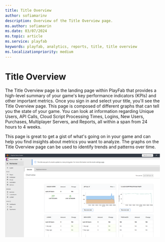 ```yaml
---
title: Title Overview 
author: sofiamarinv
description: Overview of the Title Overview page.
ms.author: sofiamarin
ms.date: 03/07/2024
ms.topic: article
ms.service: playfab
keywords: playfab, analytics, reports, title, title overview
ms.localizationpriority: medium
---
```


# Title Overview

The Title Overview page is the landing page within PlayFab that provides a high-level summary of your game's key performance indicators (KPIs) and other important metrics. Once you sign in and select your title, you'll see the Title Overview page. This page is composed of different graphs that can tell you the state of your game. You can look at information regarding Unique Users, API Calls, Cloud Script Processing Times, Logins, New Users, Purchases, Multiplayer Servers, and Reports, all within a span from 24 hours to 4 weeks. 

This page is great to get a gist of what's going on in your game and can help you find insights about metrics you want to analyze. The graphs on the Title Overview page can be used to identify trends and patterns over time. 


![Title Overview Page](media/tutorials/title-overview.png)